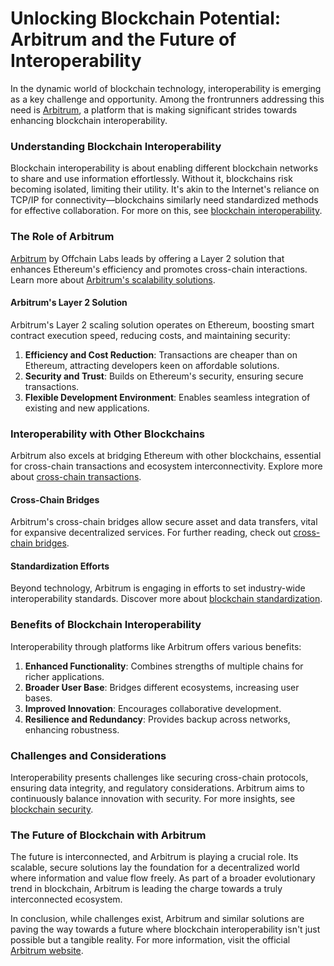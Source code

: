 # Unlocking Blockchain Potential: Arbitrum and the Future of Interoperability

In the dynamic world of blockchain technology, interoperability is emerging as a key challenge and opportunity. Among the frontrunners addressing this need is [Arbitrum](https://arbitrum.io/), a platform that is making significant strides towards enhancing blockchain interoperability.

### Understanding Blockchain Interoperability

Blockchain interoperability is about enabling different blockchain networks to share and use information effortlessly. Without it, blockchains risk becoming isolated, limiting their utility. It's akin to the Internet's reliance on TCP/IP for connectivity—blockchains similarly need standardized methods for effective collaboration. For more on this, see [blockchain interoperability](https://www.license-token.com/wiki/blockchain-interoperability).

### The Role of Arbitrum

[Arbitrum](https://offchainlabs.com/) by Offchain Labs leads by offering a Layer 2 solution that enhances Ethereum's efficiency and promotes cross-chain interactions. Learn more about [Arbitrum's scalability solutions](https://www.license-token.com/wiki/arbitrum-scaling-solution).

#### Arbitrum's Layer 2 Solution

Arbitrum's Layer 2 scaling solution operates on Ethereum, boosting smart contract execution speed, reducing costs, and maintaining security:

1. **Efficiency and Cost Reduction**: Transactions are cheaper than on Ethereum, attracting developers keen on affordable solutions.
2. **Security and Trust**: Builds on Ethereum's security, ensuring secure transactions.
3. **Flexible Development Environment**: Enables seamless integration of existing and new applications.

### Interoperability with Other Blockchains

Arbitrum also excels at bridging Ethereum with other blockchains, essential for cross-chain transactions and ecosystem interconnectivity. Explore more about [cross-chain transactions](https://www.license-token.com/wiki/arbitrum-cross-chain-transactions).

#### Cross-Chain Bridges

Arbitrum's cross-chain bridges allow secure asset and data transfers, vital for expansive decentralized services. For further reading, check out [cross-chain bridges](https://www.license-token.com/wiki/arbitrum-and-cross-chain-bridges).

#### Standardization Efforts

Beyond technology, Arbitrum is engaging in efforts to set industry-wide interoperability standards. Discover more about [blockchain standardization](https://www.license-token.com/wiki/blockchain-and-open-source-licensing).

### Benefits of Blockchain Interoperability

Interoperability through platforms like Arbitrum offers various benefits:

1. **Enhanced Functionality**: Combines strengths of multiple chains for richer applications.
2. **Broader User Base**: Bridges different ecosystems, increasing user bases.
3. **Improved Innovation**: Encourages collaborative development.
4. **Resilience and Redundancy**: Provides backup across networks, enhancing robustness.

### Challenges and Considerations

Interoperability presents challenges like securing cross-chain protocols, ensuring data integrity, and regulatory considerations. Arbitrum aims to continuously balance innovation with security. For more insights, see [blockchain security](https://www.license-token.com/wiki/blockchain-security).

### The Future of Blockchain with Arbitrum

The future is interconnected, and Arbitrum is playing a crucial role. Its scalable, secure solutions lay the foundation for a decentralized world where information and value flow freely. As part of a broader evolutionary trend in blockchain, Arbitrum is leading the charge towards a truly interconnected ecosystem.

In conclusion, while challenges exist, Arbitrum and similar solutions are paving the way towards a future where blockchain interoperability isn't just possible but a tangible reality. For more information, visit the official [Arbitrum website](https://arbitrum.io).